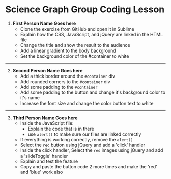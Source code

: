 # Science Graph Group Coding Lesson

1. **First Person Name Goes here**
    - Clone the exercise from GitHub and open it in Sublime
    - Explain how the CSS, JavaScript, and jQuery are linked in the HTML file
    - Change the title and show the result to the audience
    - Add a linear gradient to the body background
    - Set the background color of the #container to white
------------------------------------------------------------
2. **Second Person Name Goes here**
    - Add a thick border around the `#container` div
    - Add rounded corners to the `#container` div
    - Add some padding to the `#container`
    - Add some padding to the button and change it's background color to it's name
    - Increase the font size and change the color button text to white
------------------------------------------------------------
3. **Third Person Name Goes here**
    - Inside the JavaScript file:
        - Explain the code that is in there 
        - use `alert()` to make sure our files are linked correctly
    - If everything is working correctly, remove the `alert()`
    - Select the `red` button using jQuery and add a 'click' handler
    - Inside the click handler, Select the `red` images using jQuery and add a 'slideToggle' handler
    - Explain and test the feature
    - Copy and paste the button code 2 more times and make the 'red' and 'blue' work also
 